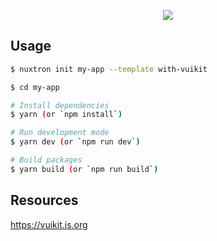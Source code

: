 <p align="center"><img src="https://i.imgur.com/0NabUpW.png"></p>

## Usage

```bash
$ nuxtron init my-app --template with-vuikit

$ cd my-app

# Install dependencies
$ yarn (or `npm install`)

# Run development mode
$ yarn dev (or `npm run dev`)

# Build packages
$ yarn build (or `npm run build`)
```

## Resources

https://vuikit.js.org
